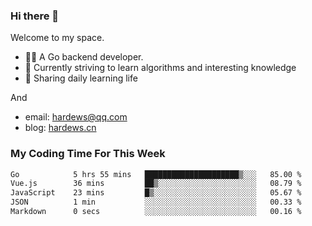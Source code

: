 ### Hi there 👋
Welcome to my space.

- 👨‍🦲 A Go backend developer. 
- 📕 Currently striving to learn algorithms and interesting knowledge
- 💪 Sharing daily learning life

And
- email: hardews@qq.com
- blog: [hardews.cn](hardews.cn)

### My Coding Time For This Week
<!--START_SECTION:waka-->

```txt
Go            5 hrs 55 mins   █████████████████████▒░░░   85.00 %
Vue.js        36 mins         ██▒░░░░░░░░░░░░░░░░░░░░░░   08.79 %
JavaScript    23 mins         █▒░░░░░░░░░░░░░░░░░░░░░░░   05.67 %
JSON          1 min           ░░░░░░░░░░░░░░░░░░░░░░░░░   00.33 %
Markdown      0 secs          ░░░░░░░░░░░░░░░░░░░░░░░░░   00.16 %
```

<!--END_SECTION:waka-->

<!--
**Hardews/Hardews** is a ✨ _special_ ✨ repository because its `README.md` (this file) appears on your GitHub profile.

Here are some ideas to get you started:

- 🔭 I’m currently working on ...
- 🌱 I’m currently learning ...
- 👯 I’m looking to collaborate on ...
- 🤔 I’m looking for help with ...
- 💬 Ask me about ...
- 📫 How to reach me: ...
- 😄 Pronouns: ...
- ⚡ Fun fact: ...
-->
